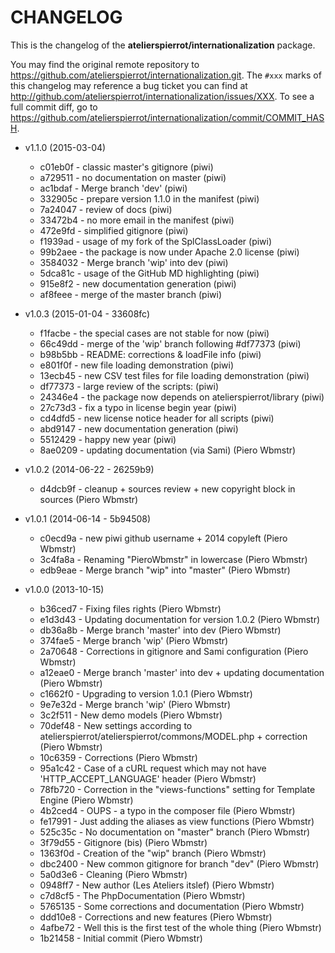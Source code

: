 # CHANGELOG

This is the changelog of the **atelierspierrot/internationalization** package.

You may find the original remote repository to <https://github.com/atelierspierrot/internationalization.git>.
The `#xxx` marks of this changelog may reference a bug ticket you can find at 
<http://github.com/atelierspierrot/internationalization/issues/XXX>. To see a full commit diff, 
go to <https://github.com/atelierspierrot/internationalization/commit/COMMIT_HASH>.


* v1.1.0 (2015-03-04)

    * c01eb0f - classic master's gitignore (piwi)
    * a729511 - no documentation on master (piwi)
    * ac1bdaf - Merge branch 'dev' (piwi)
    * 332905c - prepare version 1.1.0 in the manifest (piwi)
    * 7a24047 - review of docs (piwi)
    * 33472b4 - no more email in the manifest (piwi)
    * 472e9fd - simplified gitignore (piwi)
    * f1939ad - usage of my fork of the SplClassLoader (piwi)
    * 99b2aee - the package is now under Apache 2.0 license (piwi)
    * 3584032 - Merge branch 'wip' into dev (piwi)
    * 5dca81c - usage of the GitHub MD highlighting (piwi)
    * 915e8f2 - new documentation generation (piwi)
    * af8feee - merge of the master branch (piwi)

* v1.0.3 (2015-01-04 - 33608fc)

    * f1facbe - the special cases are not stable for now (piwi)
    * 66c49dd - merge of the 'wip' branch following #df77373 (piwi)
    * b98b5bb - README: corrections & loadFile info (piwi)
    * e801f0f - new file loading demonstration (piwi)
    * 13ecb45 - new CSV test files for file loading demonstration (piwi)
    * df77373 - large review of the scripts: (piwi)
    * 24346e4 - the package now depends on atelierspierrot/library (piwi)
    * 27c73d3 - fix a typo in license begin year (piwi)
    * cd4dfd5 - new license notice header for all scripts (piwi)
    * abd9147 - new documentation generation (piwi)
    * 5512429 - happy new year (piwi)
    * 8ae0209 - updating documentation (via Sami) (Piero Wbmstr)

* v1.0.2 (2014-06-22 - 26259b9)

    * d4dcb9f - cleanup + sources review + new copyright block in sources (Piero Wbmstr)

* v1.0.1 (2014-06-14 - 5b94508)
    
    * c0ecd9a - new piwi github username + 2014 copyleft (Piero Wbmstr)
    * 3c4fa8a - Renaming "PieroWbmstr" in lowercase (Piero Wbmstr)
    * edb9eae - Merge branch "wip" into "master" (Piero Wbmstr)

* v1.0.0 (2013-10-15)

    * b36ced7 - Fixing files rights (Piero Wbmstr)
    * e1d3d43 - Updating documentation for version 1.0.2 (Piero Wbmstr)
    * db36a8b - Merge branch 'master' into dev (Piero Wbmstr)
    * 374fae5 - Merge branch 'wip' (Piero Wbmstr)
    * 2a70648 - Corrections in gitignore and Sami configuration (Piero Wbmstr)
    * a12eae0 - Merge branch 'master' into dev + updating documentation (Piero Wbmstr)
    * c1662f0 - Upgrading to version 1.0.1 (Piero Wbmstr)
    * 9e7e32d - Merge branch 'wip' (Piero Wbmstr)
    * 3c2f511 - New demo models (Piero Wbmstr)
    * 70def48 - New settings according to atelierspierrot/atelierspierrot/commons/MODEL.php + correction (Piero Wbmstr)
    * 10c6359 - Corrections (Piero Wbmstr)
    * 95a1c42 - Case of a cURL request which may not have 'HTTP_ACCEPT_LANGUAGE' header (Piero Wbmstr)
    * 78fb720 - Correction in the "views-functions" setting for Template Engine (Piero Wbmstr)
    * 4b2ced4 - OUPS - a typo in the composer file (Piero Wbmstr)
    * fe17991 - Just adding the aliases as view functions (Piero Wbmstr)
    * 525c35c - No documentation on "master" branch (Piero Wbmstr)
    * 3f79d55 - Gitignore (bis) (Piero Wbmstr)
    * 1363f0d - Creation of the "wip" branch (Piero Wbmstr)
    * dbc2400 - New common gitignore for branch "dev" (Piero Wbmstr)
    * 5a0d3e6 - Cleaning (Piero Wbmstr)
    * 0948ff7 - New author (Les Ateliers itslef) (Piero Wbmstr)
    * c7d8cf5 - The PhpDocumentation (Piero Wbmstr)
    * 5765135 - Some corrections and documentation (Piero Wbmstr)
    * ddd10e8 - Corrections and new features (Piero Wbmstr)
    * 4afbe72 - Well this is the first test of the whole thing (Piero Wbmstr)
    * 1b21458 - Initial commit (Piero Wbmstr)
